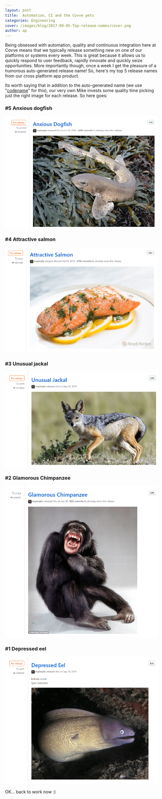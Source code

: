 ```yaml
---
layout: post
title:  Automation, CI and the Covve pets
categories: Engineering
cover: /images/blog/2017-09-05-Top-release-names/cover.png
author: ap	
---
```

Being obsessed with automation, quality and continuous integration here at Covve means that we typically release something new on one of our platforms or systems every week. This is great because it allows us to quickly respond to user feedback, rapidly innovate and quickly seize opportunities. More importantly though, once a week I get the pleasure of a humorous auto-generated release name! So, here's my top 5 release names from our cross platform app product.
<!--more-->

Its worth saying that in addition to the auto-generated name (we use "[codename][codename]" for this), our very own Mike invests some quality time picking just the right image for each release. So here goes:

### #5 Anxious dogfish

![dogfish](/images/blog/2017-09-05-Top-release-names/dogfish.png)

### #4 Attractive salmon

![insides](/images/blog/2017-09-05-Top-release-names/salmon.png)

### #3 Unusual jackal

![insides](/images/blog/2017-09-05-Top-release-names/jackal.png)

### #2 Glamorous Chimpanzee

![insides](/images/blog/2017-09-05-Top-release-names/chimp.png)

### #1 Depressed eel

![insides](/images/blog/2017-09-05-Top-release-names/eel.png)


OK... back to work now :)

[codename]: https://www.npmjs.com/package/codename